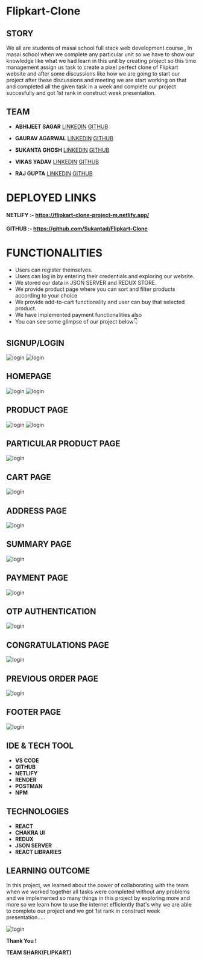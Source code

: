 # Flipkart-Clone
## STORY
We all are students of masai school full stack web development course , In masai school when we complete any particular unit so we have to show our knowledge like what we had learn in this unit by creating project so this time management assign us task to create a pixel perfect clone of Flipkart website and after some discussions like how we are going to start our project after these discussions and meeting we are start working on that and completed all the given task in a week and complete our project succesfully and got 1st rank in construct week presentation.

## TEAM

- **ABHIJEET SAGAR**  [LINKEDIN](https://www.linkedin.com/in/bkabhi/) [GITHUB](https://github.com/bkabhi)
- **GAURAV AGARWAL**  [LINKEDIN](https://www.linkedin.com/in/gaurav-agarwal-aa51661ba/) [GITHUB](https://github.com/gauravv8090)

- **SUKANTA GHOSH** [LINKEDIN](https://www.linkedin.com/in/sukanta-ghosh-b0b696231/) [GITHUB](https://github.com/Sukantad)

- **VIKAS YADAV** [LINKEDIN](https://www.linkedin.com/in/vikas-yadav-98046719a/) [GITHUB](https://github.com/Hustle123)

- **RAJ GUPTA**  [LINKEDIN](https://www.linkedin.com/in/raj-gupta-21081a21a/) [GITHUB](https://github.com/Rajgupta7080)


# DEPLOYED LINKS

#### NETLIFY :- https://flipkart-clone-project-m.netlify.app/
#### GITHUB :- https://github.com/Sukantad/Flipkart-Clone

# FUNCTIONALITIES
- Users can register themselves.
- Users can log in by entering their credentials and exploring our website.
- We stored our data in JSON SERVER and REDUX STORE.
- We provide product page where you can sort and filter products according to your choice
- We provide add-to-cart functionality and user can buy that selected product.
- We have implemented payment functionalities also
- You can see some glimpse of our project below👇

## SIGNUP/LOGIN

<img src="https://cdn.hashnode.com/res/hashnode/image/upload/v1666254783783/SjuROtV0j.png" alt="login"/>

<img src="https://cdn.hashnode.com/res/hashnode/image/upload/v1666254816248/Ubq006O8r.png" alt="login"/>



## HOMEPAGE

<img src="https://cdn.hashnode.com/res/hashnode/image/upload/v1666254871399/QQ3d6gUok.png" alt="login"/>
<img src="https://cdn.hashnode.com/res/hashnode/image/upload/v1666254887937/2CTa0YMEs.png" alt="login"/>

## PRODUCT PAGE

<img src="https://cdn.hashnode.com/res/hashnode/image/upload/v1666254954988/Pw1dm1bJu.png" alt="login"/>
<img src="https://cdn.hashnode.com/res/hashnode/image/upload/v1666254968290/ByUPyU5rd.png" alt="login"/>

## PARTICULAR PRODUCT PAGE

<img src="https://cdn.hashnode.com/res/hashnode/image/upload/v1666255010671/f7XtUT-X5.png" alt="login"/>


## CART PAGE

<img src="https://cdn.hashnode.com/res/hashnode/image/upload/v1666255029754/I-zQHEr5w.png" alt="login"/>

## ADDRESS PAGE

<img src="https://cdn.hashnode.com/res/hashnode/image/upload/v1666255078571/0cjHAYAlc.png" alt="login"/>

## SUMMARY PAGE

<img src="https://cdn.hashnode.com/res/hashnode/image/upload/v1666255102810/5pZRzpajd.png" alt="login"/>


## PAYMENT PAGE

<img src="https://cdn.hashnode.com/res/hashnode/image/upload/v1666255129958/MKbjuzbqP.png" alt="login"/>

## OTP AUTHENTICATION

<img src="https://cdn.hashnode.com/res/hashnode/image/upload/v1666255151184/FCubSRoIJ.png" alt="login"/>

## CONGRATULATIONS PAGE

<img src="https://cdn.hashnode.com/res/hashnode/image/upload/v1666255187212/mX0FKeTY3.png" alt="login"/>

## PREVIOUS ORDER PAGE

<img src="https://cdn.hashnode.com/res/hashnode/image/upload/v1666255217489/HiJhUlhy8.png" alt="login"/>

## FOOTER PAGE

<img src="https://cdn.hashnode.com/res/hashnode/image/upload/v1666255239507/cVszTntgL.png" alt="login"/>


## IDE & TECH TOOL

- **VS CODE**
- **GITHUB**
- **NETLIFY**
- **RENDER**
- **POSTMAN**
- **NPM**


## TECHNOLOGIES

- **REACT**
- **CHAKRA UI**
- **REDUX**
- **JSON SERVER**
- **REACT LIBRARIES**

## LEARNING OUTCOME 
In this project, we learned about the power of collaborating with the team when we worked together all tasks were completed without any problems and we implemented so many things in this project by exploring more and more so we learn how to use the internet efficiently that's why we are able to complete our project and we got 1st rank in construct week presentation.....

<img src="https://cdn.hashnode.com/res/hashnode/image/upload/v1666255768966/S7tsjvj5s.png" alt="login"/>

**Thank You !**

**TEAM SHARK(FLIPKART)**
